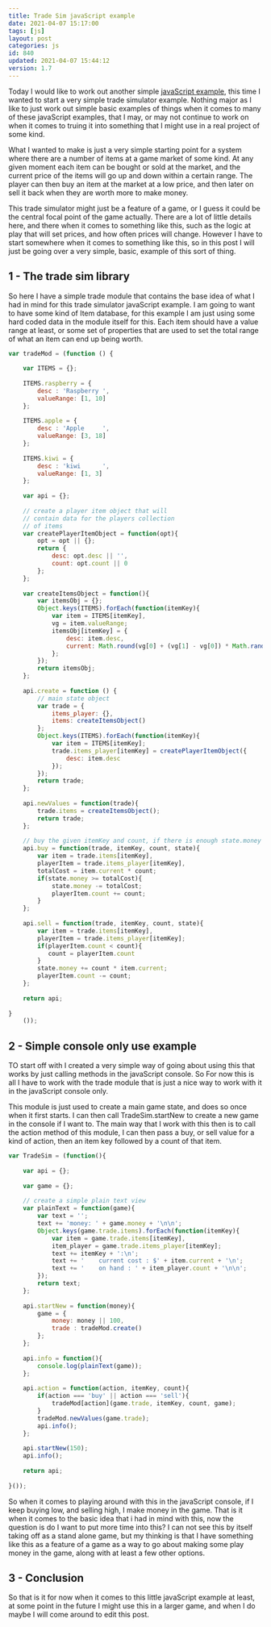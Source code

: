 ```yaml
---
title: Trade Sim javaScript example
date: 2021-04-07 15:17:00
tags: [js]
layout: post
categories: js
id: 840
updated: 2021-04-07 15:44:12
version: 1.7
---
```


Today I would like to work out another simple [javaScript example](/2021/04/02/js-javascript-example/), this time I wanted to start a very simple trade simulator example. Nothing major as I like to just work out simple basic examples of things when it comes to many of these javaScript examples, that I may, or may not continue to work on when it comes to truing it into something that I might use in a real project of some kind.

What I wanted to make is just a very simple starting point for a system where there are a number of items at a game market of some kind. At any given moment each item can be bought or sold at the market, and the current price of the items will go up and down within a certain range. The player can then buy an item at the market at a low price, and then later on sell it back when they are worth more to make money.

This trade simulator might just be a feature of a game, or I guess it could be the central focal point of the game actually. There are a lot of little details here, and there when it comes to something like this, such as the logic at play that will set prices, and how often prices will change. However I have to start somewhere when it comes to something like this, so in this post I will just be going over a very simple, basic, example of this sort of thing.

<!-- more -->

## 1 - The trade sim library

So here I have a simple trade module that contains the base idea of what I had in mind for this trade simulator javaScript example. I am going to want to have some kind of Item database, for this example I am just using some hard coded data in the module itself for this. Each item should have a value range at least, or some set of properties that are used to set the total range of what an item can end up being worth.

```js
var tradeMod = (function () {
 
    var ITEMS = {};
 
    ITEMS.raspberry = {
        desc : 'Raspberry ',
        valueRange: [1, 10]
    };
 
    ITEMS.apple = {
        desc : 'Apple     ',
        valueRange: [3, 18]
    };
 
    ITEMS.kiwi = {
        desc : 'kiwi      ',
        valueRange: [1, 3]
    };
 
    var api = {};
 
    // create a player item object that will
    // contain data for the players collection
    // of items
    var createPlayerItemObject = function(opt){
        opt = opt || {};
        return {
            desc: opt.desc || '',
            count: opt.count || 0
        };
    };
 
    var createItemsObject = function(){
        var itemsObj = {};
        Object.keys(ITEMS).forEach(function(itemKey){
            var item = ITEMS[itemKey],
            vg = item.valueRange;
            itemsObj[itemKey] = {
                desc: item.desc,
                current: Math.round(vg[0] + (vg[1] - vg[0]) * Math.random())
            };
        });
        return itemsObj;
    };
 
    api.create = function () {
        // main state object
        var trade = {
            items_player: {},
            items: createItemsObject()
        };
        Object.keys(ITEMS).forEach(function(itemKey){
            var item = ITEMS[itemKey];
            trade.items_player[itemKey] = createPlayerItemObject({
                desc: item.desc
            });
        });
        return trade;
    };
 
    api.newValues = function(trade){
        trade.items = createItemsObject();
        return trade;
    };
 
    // buy the given itemKey and count, if there is enough state.money
    api.buy = function(trade, itemKey, count, state){
        var item = trade.items[itemKey],
        playerItem = trade.items_player[itemKey],
        totalCost = item.current * count;
        if(state.money >= totalCost){
            state.money -= totalCost;
            playerItem.count += count;
        }
    };
 
    api.sell = function(trade, itemKey, count, state){
        var item = trade.items[itemKey],
        playerItem = trade.items_player[itemKey];
        if(playerItem.count < count){
           count = playerItem.count
        }
        state.money += count * item.current;
        playerItem.count -= count;
    };
 
    return api;
 
}
    ());
```

## 2 - Simple console only use example

TO start off with I created a very simple way of going about using this that works by just calling methods in the javaScript console. So For now this is all I have to work with the trade module that is just a nice way to work with it in the javaScript console only.

This module is just used to create a main game state, and does so once when it first starts. I can then call TradeSim.startNew to create a new game in the console if I want to. The main way that I work with this then is to call the action method of this module, I can then pass a buy, or sell value for a kind of action, then an item key followed by a count of that item.

```js
var TradeSim = (function(){
 
    var api = {};
 
    var game = {};
 
    // create a simple plain text view
    var plainText = function(game){
        var text = '';
        text += 'money: ' + game.money + '\n\n';
        Object.keys(game.trade.items).forEach(function(itemKey){
            var item = game.trade.items[itemKey],
            item_player = game.trade.items_player[itemKey];
            text += itemKey + ':\n';
            text += '    current cost : $' + item.current + '\n';
            text += '    on hand : ' + item_player.count + '\n\n';
        });
        return text;
    };
 
    api.startNew = function(money){
        game = {
            money: money || 100,
            trade : tradeMod.create()
        };
    };
 
    api.info = function(){
        console.log(plainText(game));
    };
 
    api.action = function(action, itemKey, count){
        if(action === 'buy' || action === 'sell'){
            tradeMod[action](game.trade, itemKey, count, game);
        }
        tradeMod.newValues(game.trade);
        api.info();
    };
 
    api.startNew(150);
    api.info();
 
    return api;
 
}());
```

So when it comes to playing around with this in the javaScript console, if I keep buying low, and selling high, I make money in the game. That is it when it comes to the basic idea that i had in mind with this, now the question is do I want to put more time into this? I can not see this by itself taking off as a stand alone game, but my thinking is that I have something like this as a feature of a game as a way to go about making some play money in the game, along with at least a few other options.

## 3 - Conclusion

So that is it for now when it comes to this little javaScript example at least, at some point in the future I might use this in a larger game, and when I do maybe I will come around to edit this post.
